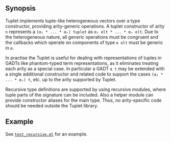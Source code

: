 ## Synopsis

Tuplet implements tuple-like heterogeneous vectors over a type constructor,
providing arity-generic operations.  A tuplet constructor of arity `n`
represents a `(α₁ * ... * αₙ) tuplet` as `α₁ elt * ... * αₙ elt`.  Due to
the heterogeneous nature, all generic operations must be congruent and the
callbacks which operate on components of type `α elt` must be generic in
`α`.

In practise the Tuplet is useful for dealing with representations of tuples
in GADTs like phantom-typed term representations, as it eliminates treating
each arity as a special case.  In particular a GADT `α t` may be extended
with a single additional constructor and related code to support the cases
`(α₁ * ... * αₙ) t`, etc. up to the arity supported by Tuplet.

Recursive type definitions are supported by using recursive modules, where
tuple parts of the signature can be included.  Also a helper module can
provide constructor aliases for the main type.  Thus, no arity-specific code
should be needed outside the Tuplet library.

## Example

See [`test_recursive.ml`](test/test_recursive.ml) for an example.
